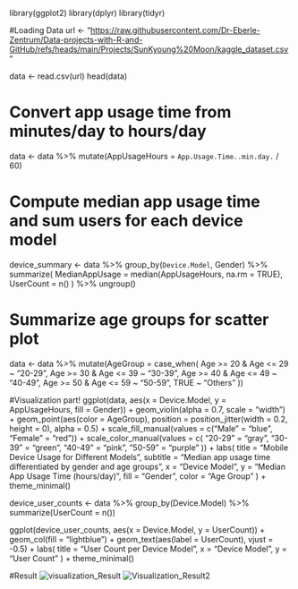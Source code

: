 library(ggplot2) library(dplyr) library(tidyr)

\#Loading Data url &lt;-
“<https://raw.githubusercontent.com/Dr-Eberle-Zentrum/Data-projects-with-R-and-GitHub/refs/heads/main/Projects/SunKyoung%20Moon/kaggle_dataset.csv>”

data &lt;- read.csv(url) head(data)

# Convert app usage time from minutes/day to hours/day

data &lt;- data %&gt;% mutate(AppUsageHours = `App.Usage.Time..min.day.`
/ 60)

# Compute median app usage time and sum users for each device model

device\_summary &lt;- data %&gt;% group\_by(`Device.Model`, Gender)
%&gt;% summarize( MedianAppUsage = median(AppUsageHours, na.rm = TRUE),
UserCount = n() ) %&gt;% ungroup()

# Summarize age groups for scatter plot

data &lt;- data %&gt;% mutate(AgeGroup = case\_when( Age &gt;= 20 & Age
&lt;= 29 ~ “20-29”, Age &gt;= 30 & Age &lt;= 39 ~ “30-39”, Age &gt;= 40
& Age &lt;= 49 ~ “40-49”, Age &gt;= 50 & Age &lt;= 59 ~ “50-59”, TRUE ~
“Others” ))

\#Visualization part! ggplot(data, aes(x = Device.Model, y =
AppUsageHours, fill = Gender)) + geom\_violin(alpha = 0.7, scale =
“width”) + geom\_point(aes(color = AgeGroup), position =
position\_jitter(width = 0.2, height = 0), alpha = 0.5) +
scale\_fill\_manual(values = c(“Male” = “blue”, “Female” = “red”)) +
scale\_color\_manual(values = c( “20-29” = “gray”, “30-39” = “green”,
“40-49” = “pink”, “50-59” = “purple” )) + labs( title = “Mobile Device
Usage for Different Models”, subtitle = “Median app usage time
differentiated by gender and age groups”, x = “Device Model”, y =
“Median App Usage Time (hours/day)”, fill = “Gender”, color = “Age
Group” ) + theme\_minimal()

device\_user\_counts &lt;- data %&gt;% group\_by(Device.Model) %&gt;%
summarize(UserCount = n())

ggplot(device\_user\_counts, aes(x = Device.Model, y = UserCount)) +
geom\_col(fill = “lightblue”) + geom\_text(aes(label = UserCount), vjust
= -0.5) + labs( title = “User Count per Device Model”, x = “Device
Model”, y = “User Count” ) + theme\_minimal()

\#Result ![visualization\_Result](https://imgur.com/jni0RwO)
![Visualization\_Result2](https://imgur.com/DOEtSmH)
